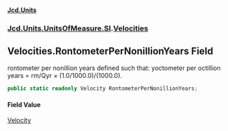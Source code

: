 #### [Jcd.Units](index 'index')
### [Jcd.Units.UnitsOfMeasure.SI](Jcd.Units.UnitsOfMeasure.SI 'Jcd.Units.UnitsOfMeasure.SI').[Velocities](Velocities 'Jcd.Units.UnitsOfMeasure.SI.Velocities')

## Velocities.RontometerPerNonillionYears Field

rontometer per nonillion years defined such that: yoctometer per octillion years = rm/Qyr × (1.0/1000.0)/(1000.0).

```csharp
public static readonly Velocity RontometerPerNonillionYears;
```

#### Field Value
[Velocity](Velocity 'Jcd.Units.UnitTypes.Velocity')
